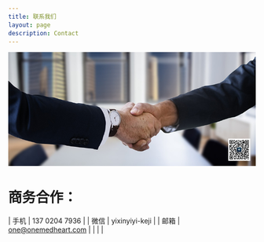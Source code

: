 ```yaml
---
title: 联系我们
layout: page
description: Contact
---
```


![Handshake](/images/illustrations/handshake.png)

# 商务合作：

| 手机   | 137 0204 7936 |
| 微信   | yixinyiyi-keji |
| 邮箱   | one@onemedheart.com |
|   |    |
